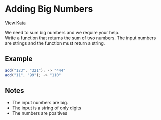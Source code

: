 # Adding Big Numbers  

[View Kata](https://www.codewars.com/kata/525f4206b73515bffb000b21)  

We need to sum big numbers and we require your help.  
Write a function that returns the sum of two numbers. The input numbers are strings and the function must return a string.  

## Example  

```Javascript
add("123", "321"); -> "444"
add("11", "99"); -> "110"
```

## Notes  

* The input numbers are big.  
* The input is a string of only digits  
* The numbers are positives  
